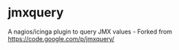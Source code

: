jmxquery
========

A nagios/icinga plugin to query JMX values - Forked from https://code.google.com/p/jmxquery/ 
